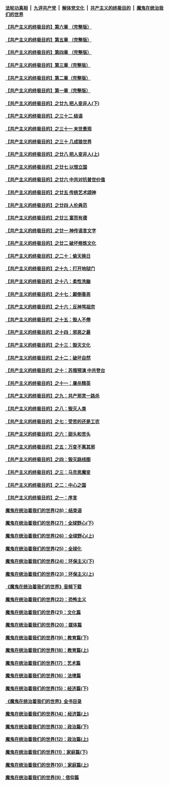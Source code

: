 

####  [法轮功真相](../../../../basic/blob/master/README.md?t=04101331) &nbsp;|&nbsp; [九评共产党](../../../../9ping.md/blob/master/README.md?t=04101331) &nbsp;|&nbsp; [解体党文化](../../../../jtdwh.md/blob/master/README.md?t=04101331)  &nbsp;|&nbsp; [共产主义的终极目的](../../../../gczydzjmd.md/blob/master/README.md?t=04101331) &nbsp;|&nbsp; [魔鬼在统治我们的世界](../../../../mgztzwmdsj.md/blob/master/README.md?t=04101331) 

#### [【共产主义的终极目的】第六章 （完整版）](../pages/nsc422/n11428913.md?t=04101331) 

#### [【共产主义的终极目的】第五章 （完整版）](../pages/nsc422/n11428912.md?t=04101331) 

#### [【共产主义的终极目的】第四章 （完整版）](../pages/nsc422/n11428907.md?t=04101331) 

#### [【共产主义的终极目的】第三章（完整版）](../pages/nsc422/n11428848.md?t=04101331) 

#### [【共产主义的终极目的】第二章（完整版）](../pages/nsc422/n11428831.md?t=04101331) 

#### [【共产主义的终极目的】第一章（完整版）](../pages/nsc422/n11417651.md?t=04101331) 

#### [【共产主义的终极目的】之廿九 把人变非人(下)](../pages/nsc422/n11344140.md?t=04101331) 

#### [【共产主义的终极目的】之三十二 结语](../pages/nsc422/n11360535.md?t=04101331) 

#### [【共产主义的终极目的】之三十一 末世景观](../pages/nsc422/n11351129.md?t=04101331) 

#### [【共产主义的终极目的】之三十 几成狼世界](../pages/nsc422/n11348280.md?t=04101331) 

#### [【共产主义的终极目的】之廿八 把人变非人(上)](../pages/nsc422/n11340492.md?t=04101331) 

#### [【共产主义的终极目的】之廿七 以恨立国](../pages/nsc422/n11336944.md?t=04101331) 

#### [【共产主义的终极目的】之廿六 中共对抗普世价值](../pages/nsc422/n11324785.md?t=04101331) 

#### [【共产主义的终极目的】之廿五 传统艺术颂神](../pages/nsc422/n11296396.md?t=04101331) 

#### [【共产主义的终极目的】之廿四 人伦典范](../pages/nsc422/n11296397.md?t=04101331) 

#### [【共产主义的终极目的】之廿三 富而有德](../pages/nsc422/n11283598.md?t=04101331) 

#### [【共产主义的终极目的】之廿一 神传语言文字](../pages/nsc422/n11263265.md?t=04101331) 

#### [【共产主义的终极目的】之廿二 破坏修炼文化](../pages/nsc422/n11245728.md?t=04101331) 

#### [【共产主义的终极目的】之二十：偷天换日](../pages/nsc422/n11238846.md?t=04101331) 

#### [【共产主义的终极目的】之十九：打开地狱门](../pages/nsc422/n11206376.md?t=04101331) 

#### [【共产主义的终极目的】之十八：柔性洗脑](../pages/nsc422/n11199994.md?t=04101331) 

#### [【共产主义的终极目的】之十七：颠倒善恶](../pages/nsc422/n11179782.md?t=04101331) 

#### [【共产主义的终极目的】之十六：反神骂祖宗](../pages/nsc422/n11166798.md?t=04101331) 

#### [【共产主义的终极目的】之十五：毁人不倦](../pages/nsc422/n11166792.md?t=04101331) 

#### [【共产主义的终极目的】之十四：邪恶之最](../pages/nsc422/n11150249.md?t=04101331) 

#### [【共产主义的终极目的】之十三：毁灭文化](../pages/nsc422/n11135227.md?t=04101331) 

#### [【共产主义的终极目的】之十二：破坏自然](../pages/nsc422/n11135214.md?t=04101331) 

#### [【共产主义的终极目的】之十：苏俄预演 中共登台](../pages/nsc422/n11118424.md?t=04101331) 

#### [【共产主义的终极目的】之十一：屠杀精英](../pages/nsc422/n11118442.md?t=04101331) 

#### [【共产主义的终极目的】之九：共产邪灵一路杀](../pages/nsc422/n11114139.md?t=04101331) 

#### [【共产主义的终极目的】之八：毁灭人类](../pages/nsc422/n11108503.md?t=04101331) 

#### [【共产主义的终极目的】之七：受苦的还是工农](../pages/nsc422/n11101809.md?t=04101331) 

#### [【共产主义的终极目的】之六：甜头和苦头](../pages/nsc422/n11096971.md?t=04101331) 

#### [【共产主义的终极目的】之五：万变不离其邪](../pages/nsc422/n11091285.md?t=04101331) 

#### [【共产主义的终极目的】之四：毁灭路线图](../pages/nsc422/n11086284.md?t=04101331) 

#### [【共产主义的终极目的】之三：马克思魔变](../pages/nsc422/n11061941.md?t=04101331) 

#### [【共产主义的终极目的】之二：中心之国](../pages/nsc422/n11047728.md?t=04101331) 

#### [【共产主义的终极目的】之一：序言](../pages/nsc422/n11086077.md?t=04101331) 

#### [魔鬼在统治着我们的世界(28)：结束语](../pages/nsc422/n10936246.md?t=04101331) 

#### [魔鬼在统治着我们的世界(27)：全球野心(下)](../pages/nsc422/n10928319.md?t=04101331) 

#### [魔鬼在统治着我们的世界(26)：全球野心(上)](../pages/nsc422/n10900318.md?t=04101331) 

#### [魔鬼在统治着我们的世界(25)：全球化](../pages/nsc422/n10788205.md?t=04101331) 

#### [魔鬼在统治着我们的世界(24)：环保主义(下)](../pages/nsc422/n10695307.md?t=04101331) 

#### [魔鬼在统治着我们的世界(23)：环保主义(上)](../pages/nsc422/n10688613.md?t=04101331) 

#### [《魔鬼在统治着我们的世界》音频下载](../pages/nsc422/n10635553.md?t=04101331) 

#### [魔鬼在统治着我们的世界(22)：恐怖主义](../pages/nsc422/n10614727.md?t=04101331) 

#### [魔鬼在统治着我们的世界(21)：文化篇](../pages/nsc422/n10597706.md?t=04101331) 

#### [魔鬼在统治着我们的世界(20)：媒体篇](../pages/nsc422/n10586579.md?t=04101331) 

#### [魔鬼在统治着我们的世界(19)：教育篇(下)](../pages/nsc422/n10564808.md?t=04101331) 

#### [魔鬼在统治着我们的世界(18)：教育篇(上)](../pages/nsc422/n10526970.md?t=04101331) 

#### [魔鬼在统治着我们的世界(17)：艺术篇](../pages/nsc422/n10499093.md?t=04101331) 

#### [魔鬼在统治着我们的世界(16)：法律篇](../pages/nsc422/n10485969.md?t=04101331) 

#### [魔鬼在统治着我们的世界(15)：经济篇(下)](../pages/nsc422/n10469975.md?t=04101331) 

#### [《魔鬼在统治着我们的世界》全书目录](../pages/nsc422/n10464261.md?t=04101331) 

#### [魔鬼在统治着我们的世界(14)：经济篇(上)](../pages/nsc422/n10457370.md?t=04101331) 

#### [魔鬼在统治着我们的世界(13)：政治篇(下)](../pages/nsc422/n10448270.md?t=04101331) 

#### [魔鬼在统治着我们的世界(12)：政治篇(上)](../pages/nsc422/n10444576.md?t=04101331) 

#### [魔鬼在统治着我们的世界(11)：家庭篇(下)](../pages/nsc422/n10440961.md?t=04101331) 

#### [魔鬼在统治着我们的世界(10)：家庭篇(上)](../pages/nsc422/n10435448.md?t=04101331) 

#### [魔鬼在统治着我们的世界(9)：信仰篇](../pages/nsc422/n10432159.md?t=04101331) 

